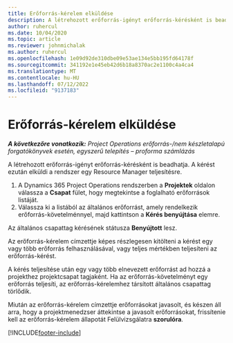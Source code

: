 ```yaml
---
title: Erőforrás-kérelem elküldése
description: A létrehozott erőforrás-igényt erőforrás-kérésként is beadhatja. A kérést ezután elküldi a rendszer egy Resource Manager teljesítésre.
author: ruhercul
ms.date: 10/04/2020
ms.topic: article
ms.reviewer: johnmichalak
ms.author: ruhercul
ms.openlocfilehash: 1e09d92de310dbe09e53ae134e5bb195fd64178f
ms.sourcegitcommit: 341192e1e45eb42d6b18a8370ac2e1100c4a4ca4
ms.translationtype: MT
ms.contentlocale: hu-HU
ms.lasthandoff: 07/12/2022
ms.locfileid: "9137183"
---
```

# <a name="submit-a-resource-request"></a>Erőforrás-kérelem elküldése

_**A következőre vonatkozik:** Project Operations erőforrás-/nem készletalapú forgatókönyvek esetén, egyszerű telepítés – proforma számlázás_

A létrehozott erőforrás-igényt erőforrás-kérésként is beadhatja. A kérést ezután elküldi a rendszer egy Resource Manager teljesítésre.

1. A Dynamics 365 Project Operations rendszerben a **Projektek** oldalon válassza a **Csapat** fület, hogy megtekintse a foglalható erőforrások listáját. 
2. Válassza ki a listából az általános erőforrást, amely rendelkezik erőforrás-követelménnyel, majd kattintson a **Kérés benyújtása** elemre.

Az általános csapattag kérésének státusza **Benyújtott** lesz.

Az erőforrás-kérelem címzettje képes részlegesen kitölteni a kérést egy vagy több erőforrás felhasználásával, vagy teljes mértékben teljesíteni az erőforrás-kérést.

A kérés teljesítése után egy vagy több elnevezett erőforrást ad hozzá a projekthez projektcsapat tagjaként. Ha az erőforrás-követelményt egy erőforrás teljesíti, az erőforrás-kérelemhez társított általános csapattag törlődik. 

Miután az erőforrás-kérelem címzettje erőforrásokat javasolt, és készen áll arra, hogy a projektmenedzser áttekintse a javasolt erőforrásokat, frissítenie kell az erőforrás-kérelem állapotát Felülvizsgálatra **szorulóra**.


[!INCLUDE[footer-include](../includes/footer-banner.md)]
